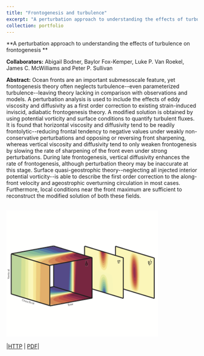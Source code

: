 ```yaml
---
title: "Frontogenesis and turbulence"
excerpt: "A perturbation approach to understanding the effects of turbulence on frontogenesis <br/><img src='/images/Abstract_fronto.png'>"
collection: portfolio
---
```


**A perturbation approach to understanding the effects of turbulence on frontogenesis **

**Collaborators:** Abigail Bodner, Baylor Fox-Kemper, Luke P. Van Roekel, James C. McWilliams and Peter P. Sullivan

**Abstract:** Ocean fronts are an important submesoscale feature, yet frontogenesis theory often neglects turbulence--even parameterized turbulence--leaving theory lacking in comparison with observations and models. A perturbation analysis is used to include the effects of eddy viscosity and diffusivity as a first order correction to existing strain-induced inviscid, adiabatic frontogenesis theory. A modified solution is obtained by using potential vorticity and surface conditions to quantify turbulent fluxes. It is found that horizontal viscosity and diffusivity tend to be readily frontolytic--reducing frontal tendency to negative values under weakly non-conservative perturbations and opposing or reversing front sharpening, whereas vertical viscosity and diffusivity tend to only weaken frontogenesis by slowing the rate of sharpening of the front even under strong perturbations. During late frontogenesis, vertical diffusivity enhances the rate of frontogenesis, although perturbation theory may be inaccurate at this stage. Surface quasi-geostrophic theory--neglecting all injected interior potential vorticity--is able to describe the first order correction to the along-front velocity and ageostrophic overturning circulation in most cases. Furthermore, local conditions near the front maximum are sufficient to reconstruct the modified solution of both these fields. 


<br/><img src='/images/Abstract_fronto.png' width="400">


|[HTTP](https://doi.org/10.1017/jfm.2019.804) | [PDF](https://doi.org/10.1017/jfm.2019.804)|
